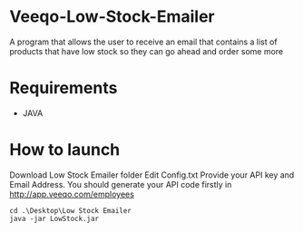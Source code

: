 # Veeqo-Low-Stock-Emailer
 A program that allows the user to receive an email that contains a list of products that have low stock so they can go ahead and order some more

Requirements
====

* JAVA

How to launch
====
Download Low Stock Emailer folder
Edit Config.txt 
Provide your API key and Email Address. 
You should generate your API code firstly in http://app.veeqo.com/employees

```
cd .\Desktop\Low Stock Emailer
java -jar LowStock.jar

```
